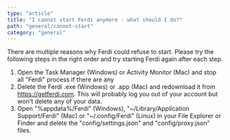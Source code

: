 ```yaml
---
type: "article"
title: "I cannot start Ferdi anymore - what should I do?"
path: "general/cannot-start"
category: "general"
---
```

There are multiple reasons why Ferdi could refuse to start. Please try the following steps in the right order and try starting Ferdi again after each step.

1. Open the Task Manager (Windows) or Activity Monitor (Mac) and stop all "Ferdi" process if there are any
2. Delete the Ferdi .exe (Windows) or .app (Mac) and redownload it from <https://getferdi.com>. This will probably log you out of your account but won't delete any of your data.
3. Open "%appdata%/Ferdi" (Windows), "~/Library/Application Support/Ferdi" (Mac) or "~/.config/Ferdi" (Linux) in your File Explorer or Finder and delete the "config/settings.json" and "config/proxy.json" files.